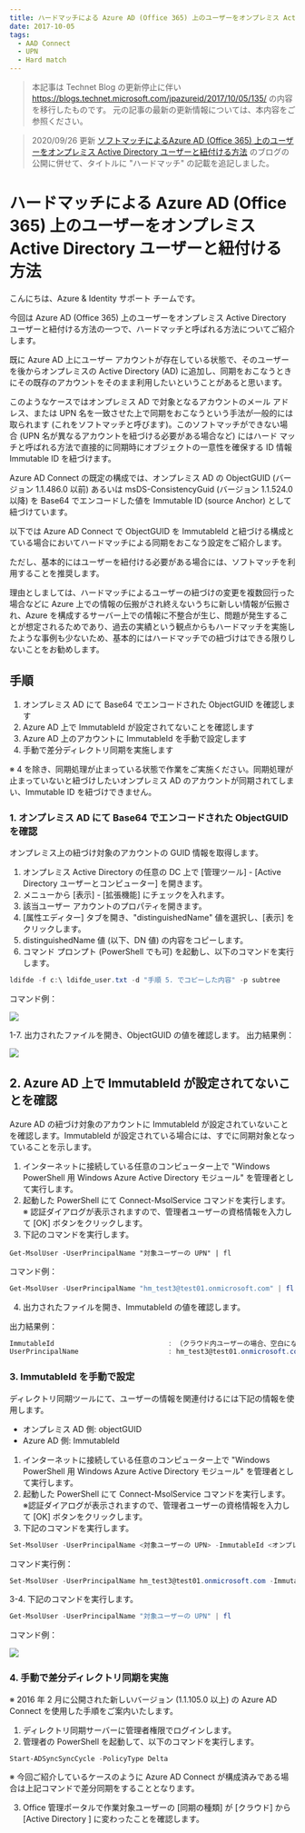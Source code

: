 ```yaml
---
title: ハードマッチによる Azure AD (Office 365) 上のユーザーをオンプレミス Active Directory ユーザーと紐付ける方法
date: 2017-10-05
tags:
  - AAD Connect
  - UPN
  - Hard match
---
```


> 本記事は Technet Blog の更新停止に伴い https://blogs.technet.microsoft.com/jpazureid/2017/10/05/135/ の内容を移行したものです。
> 元の記事の最新の更新情報については、本内容をご参照ください。

> 2020/09/26 更新
> [ソフトマッチによるAzure AD (Office 365) 上のユーザーをオンプレミス Active Directory ユーザーと紐付ける方法](../azure-active-directory-connect/aboutSoftMatching.md) のブログの公開に併せて、タイトルに "ハードマッチ" の記載を追記しました。

# ハードマッチによる Azure AD (Office 365) 上のユーザーをオンプレミス Active Directory ユーザーと紐付ける方法

こんにちは、Azure & Identity サポート チームです。

今回は Azure AD (Office 365) 上のユーザーをオンプレミス Active Directory ユーザーと紐付ける方法の一つで、ハードマッチと呼ばれる方法についてご紹介します。

既に Azure AD 上にユーザー アカウントが存在している状態で、そのユーザーを後からオンプレミスの Active Directory (AD) に追加し、同期をおこなうときにその既存のアカウントをそのまま利用したいということがあると思います。

このようなケースではオンプレミス AD で対象となるアカウントのメール アドレス、または UPN 名を一致させた上で同期をおこなうという手法が一般的には取られます (これをソフトマッチと呼びます)。このソフトマッチができない場合 (UPN 名が異なるアカウントを紐づける必要がある場合など) にはハード マッチと呼ばれる方法で直接的に同期時にオブジェクトの一意性を確保する ID 情報 Immutable ID を紐づけます。

Azure AD Connect の既定の構成では、オンプレミス AD の ObjectGUID (バージョン 1.1.486.0 以前) あるいは msDS-ConsistencyGuid (バージョン 1.1.524.0 以降) を Base64 でエンコードした値を Immutable ID (source Anchor) として紐づけています。

以下では Azure AD Connect で ObjectGUID を ImmutableId と紐づける構成とている場合においてハードマッチによる同期をおこなう設定をご紹介します。

ただし、基本的にはユーザーを紐付ける必要がある場合には、ソフトマッチを利用することを推奨します。

理由としましては、ハードマッチによるユーザーの紐づけの変更を複数回行った場合などに Azure 上での情報の伝搬がされ終えないうちに新しい情報が伝搬され、Azure を構成するサーバー上での情報に不整合が生じ、問題が発生することが想定されるためであり、過去の実績という観点からもハードマッチを実施したような事例も少ないため、基本的にはハードマッチでの紐づけはできる限りしないことをお勧めします。


## 手順

1. オンプレミス AD にて Base64 でエンコードされた ObjectGUID を確認します
2. Azure AD 上で ImmutableId が設定されてないことを確認します
3. Azure AD 上のアカウントに ImmutableId を手動で設定します
4. 手動で差分ディレクトリ同期を実施します

※ 4 を除き、同期処理が止まっている状態で作業をご実施ください。同期処理が止まっていないと紐づけしたいオンプレミス AD のアカウントが同期されてしまい、Immutable ID を紐づけできません。

### 1. オンプレミス AD にて Base64 でエンコードされた ObjectGUID を確認

オンプレミス上の紐づけ対象のアカウントの GUID 情報を取得します。

1. オンプレミス Active Directory の任意の DC 上で [管理ツール] - [Active Directory ユーザーとコンピューター] を開きます。
2. メニューから [表示] - [拡張機能] にチェックを入れます。
3. 該当ユーザー アカウントのプロパティを開きます。
4. [属性エディター] タブを開き、"distinguishedName" 値を選択し、[表示] をクリックします。
5. distinguishedName 値 (以下、DN 値) の内容をコピーします。
6. コマンド プロンプト (PowerShell でも可) を起動し、以下のコマンドを実行します。

```powershell
ldifde -f c:\ ldifde_user.txt -d "手順 5. でコピーした内容" -p subtree
```

コマンド例：

![](./upn-hard-match/hardmatch_11.png)

1-7. 出力されたファイルを開き、ObjectGUID の値を確認します。
出力結果例：

![](./upn-hard-match/hardmatch_2.png)

## 2. Azure AD 上で ImmutableId が設定されてないことを確認

Azure AD の紐づけ対象のアカウントに ImmutableId が設定されていないことを確認します。ImmutableId が設定されている場合には、すでに同期対象となっていることを示します。

1. インターネットに接続している任意のコンピューター上で "Windows PowerShell 用 Windows Azure Active Directory モジュール" を管理者として実行します。
2. 起動した PowerShell にて Connect-MsolService コマンドを実行します。
※ 認証ダイアログが表示されますので、管理者ユーザーの資格情報を入力して [OK] ボタンをクリックします。
3. 下記のコマンドを実行します。

```
Get-MsolUser -UserPrincipalName "対象ユーザーの UPN" | fl
```

コマンド例：

```ps1
Get-MsolUser -UserPrincipalName "hm_test3@test01.onmicrosoft.com" | fl
```

4. 出力されたファイルを開き、ImmutableId の値を確認します。

出力結果例：

```ps1
ImmutableId                            : （クラウド内ユーザーの場合、空白になります）
UserPrincipalName                      : hm_test3@test01.onmicrosoft.com
```

### 3. ImmutableId を手動で設定

ディレクトリ同期ツールにて、ユーザーの情報を関連付けるには下記の情報を使用します。

- オンプレミス AD 側: objectGUID
- Azure AD 側: ImmutableId

1. インターネットに接続している任意のコンピューター上で "Windows PowerShell 用 Windows Azure Active Directory モジュール" を管理者として実行します。
2. 起動した PowerShell にて Connect-MsolService コマンドを実行します。
  ※認証ダイアログが表示されますので、管理者ユーザーの資格情報を入力して [OK] ボタンをクリックします。
3. 下記のコマンドを実行します。

```powershell
Set-MsolUser -UserPrincipalName <対象ユーザーの UPN> -ImmutableId <オンプレ AD ユーザーの  Base64 エンコードされた objectGUID 値>
```

コマンド実行例：

```powershell
Set-MsolUser -UserPrincipalName hm_test3@test01.onmicrosoft.com -ImmutableId 2/9JCtHr0EmH+hL07o11vA==
```

3-4. 下記のコマンドを実行します。

```powershell
Get-MsolUser -UserPrincipalName "対象ユーザーの UPN" | fl
```

コマンド例：

![](./upn-hard-match/hardmatch_3.png)

### 4. 手動で差分ディレクトリ同期を実施

※ 2016 年 2 月に公開された新しいバージョン (1.1.105.0 以上) の Azure AD Connect を使用した手順をご案内いたします。

1. ディレクトリ同期サーバーに管理者権限でログインします。
2. 管理者の PowerShell を起動して、以下のコマンドを実行します。

```ps1
Start-ADSyncSyncCycle -PolicyType Delta
```

※ 今回ご紹介しているケースのように Azure AD Connect が構成済みである場合は上記コマンドで差分同期をすることとなります。

3. Office 管理ポータルで作業対象ユーザーの [同期の種類] が [クラウド] から [Active Directory ] に変わったことを確認します。
